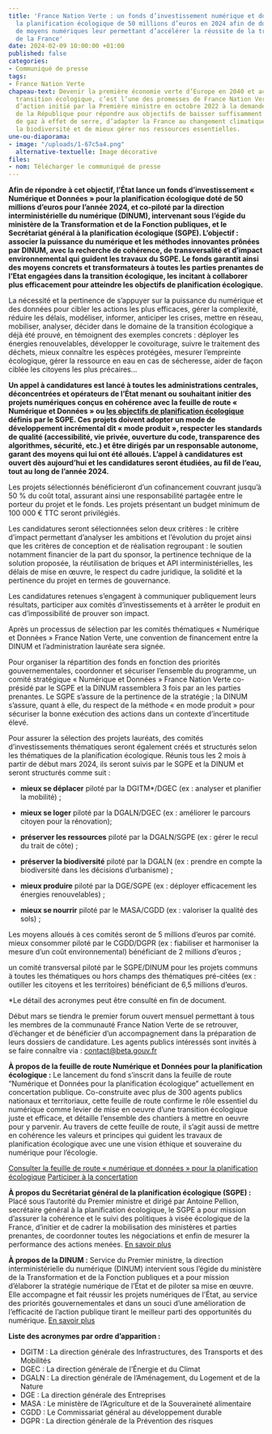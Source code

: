 ```yaml
---
title: 'France Nation Verte : un fonds d’investissement numérique et données pour
  la planification écologique de 50 millions d’euros en 2024 afin de doter les administrations
  de moyens numériques leur permettant d’accélérer la réussite de la transition écologique
  de la France'
date: 2024-02-09 10:00:00 +01:00
published: false
categories:
- Communiqué de presse
tags:
- France Nation Verte
chapeau-text: Devenir la première économie verte d’Europe en 2040 et accélérer la
  transition écologique, c’est l’une des promesses de France Nation Verte, un plan
  d’action initié par la Première ministre en octobre 2022 à la demande du président
  de la République pour répondre aux objectifs de baisser suffisamment les émissions
  de gaz à effet de serre, d’adapter la France au changement climatique, de restaurer
  la biodiversité et de mieux gérer nos ressources essentielles.
une-ou-diaporama:
- image: "/uploads/1-67c5a4.png"
  alternative-textuelle: Image décorative
files:
- nom: Télécharger le communiqué de presse
---
```


**Afin de répondre à cet objectif, l’État lance un fonds d’investissement « Numérique et Données » pour la planification écologique doté de 50 millions d’euros pour l’année 2024, et co-piloté par la direction interministérielle du numérique (DINUM), intervenant sous l’égide du ministère de la Transformation et de la Fonction publiques, et le Secrétariat général à la planification écologique (SGPE). L’objectif : associer la puissance du numérique et les méthodes innovantes prônées par DINUM, avec la recherche de cohérence, de transversalité et d’impact environnemental qui guident les travaux du SGPE. Le fonds garantit ainsi des moyens concrets et transformateurs à toutes les parties prenantes de l’Etat engagées dans la transition écologique, les incitant à collaborer plus efficacement pour atteindre les objectifs de planification écologique.**

La nécessité et la pertinence de s’appuyer sur la puissance du numérique et des données pour cibler les actions les plus efficaces, gérer la complexité, réduire les délais, modéliser, informer, anticiper les crises, mettre en réseau, mobiliser, analyser, décider dans le domaine de la transition écologique a déjà été prouvé, en témoignent des exemples concrets : déployer les énergies renouvelables, développer le covoiturage, suivre le traitement des déchets, mieux connaître les espèces protégées, mesurer l’empreinte écologique, gérer la ressource en eau en cas de sécheresse, aider de façon ciblée les citoyens les plus précaires…

**Un appel à candidatures est lancé à toutes les administrations centrales, déconcentrées et opérateurs de l’État menant ou souhaitant initier des projets numériques conçus en cohérence avec la feuille de route « Numérique et Données » ou [les objectifs de planification écologique](https://www.ecologie.gouv.fr/planification-ecologique-plan-action-accelerer-transition-ecologique) définis par le SGPE. Ces projets doivent adopter un mode de développement incrémental dit « mode produit », respecter les standards de qualité (accessibilité, vie privée, ouverture du code, transparence des algorithmes, sécurité, etc.) et être dirigés par un responsable autonome, garant des moyens qui lui ont été alloués. L’appel à candidatures est ouvert dès aujourd’hui et les candidatures seront étudiées, au fil de l’eau, tout au long de l’année 2024.**

Les projets sélectionnés bénéficieront d’un cofinancement couvrant jusqu’à 50 % du coût total, assurant ainsi une responsabilité partagée entre le porteur du projet et le fonds. Les projets présentant un budget minimum de 100 000 € TTC seront privilégiés.

Les candidatures seront sélectionnées selon deux critères : le critère d’impact permettant d’analyser les ambitions et l’évolution du projet ainsi que les critères de conception et de réalisation regroupant : le soutien notamment financier de la part du sponsor, la pertinence technique de la solution proposée, la réutilisation de briques et API interministérielles, les délais de mise en œuvre, le respect du cadre juridique, la solidité et la pertinence du projet en termes de gouvernance.

Les candidatures retenues s’engagent à communiquer publiquement leurs résultats, participer aux comités d’investissements et à arrêter le produit en cas d’impossibilité de prouver son impact.

Après un processus de sélection par les comités thématiques « Numérique et Données » France Nation Verte, une convention de financement entre la DINUM et l’administration lauréate sera signée.

Pour organiser la répartition des fonds en fonction des priorités gouvernementales, coordonner et sécuriser l’ensemble du programme, un comité stratégique « Numérique et Données » France Nation Verte co-présidé par le SGPE et la DINUM rassemblera 3 fois par an les parties prenantes. Le SGPE s’assure de la pertinence de la stratégie ; la DINUM s’assure, quant à elle, du respect de la méthode « en mode produit » pour sécuriser la bonne exécution des actions dans un contexte d’incertitude élevé.

Pour assurer la sélection des projets lauréats, des comités d’investissements thématiques seront également créés et structurés selon les thématiques de la planification écologique. Réunis tous les 2 mois à partir de début mars 2024, ils seront suivis par le SGPE et la DINUM et seront structurés comme suit :

* **mieux se déplacer** piloté par la DGITM*/DGEC (ex : analyser et planifier la mobilité) ;

* **mieux se loger** piloté par la DGALN/DGEC (ex : améliorer le parcours citoyen pour la rénovation);

* **préserver les ressources** piloté par la DGALN/SGPE (ex : gérer le recul du trait de côte) ;

* **préserver la biodiversité** piloté par la DGALN (ex : prendre en compte la biodiversité dans les décisions d’urbanisme) ;

* **mieux produire** piloté par la DGE/SGPE (ex : déployer efficacement les énergies renouvelables) ;

* **mieux se nourrir** piloté par le MASA/CGDD (ex : valoriser la qualité des sols) ;

Les moyens alloués à ces comités seront de 5 millions d’euros par comité.
mieux consommer piloté par le CGDD/DGPR (ex : fiabiliser et harmoniser la mesure d’un coût environnemental) bénéficiant de 2 millions d’euros ;

un comité transversal piloté par le SGPE/DINUM pour les projets communs à toutes les thématiques ou hors champs des thématiques pré-citées (ex : outiller les citoyens et les territoires) bénéficiant de 6,5 millions d’euros.

*Le détail des acronymes peut être consulté en fin de document.

Début mars se tiendra le premier forum ouvert mensuel permettant à tous les membres de la communauté France Nation Verte de se retrouver, d’échanger et de bénéficier d’un accompagnement dans la préparation de leurs dossiers de candidature. Les agents publics intéressés sont invités à se faire connaître via : [contact@beta.gouv.fr](contact@beta.gouv.fr)

**À propos de la feuille de route Numérique et Données pour la planification écologique :**
Le lancement du fond s’inscrit dans la feuille de route “Numérique et Données pour la planification écologique” actuellement en concertation publique. Co-construite avec plus de 300 agents publics nationaux et territoriaux, cette feuille de route confirme le rôle essentiel du numérique comme levier de mise en oeuvre d’une transition écologique juste et efficace, et détaille l’ensemble des chantiers à mettre en oeuvre pour y parvenir. Au travers de cette feuille de route, il s’agit aussi de mettre en cohérence les valeurs et principes qui guident les travaux de planification écologique avec une une vision éthique et souveraine du numérique pour l’écologie.

[Consulter la feuille de route « numérique et données » pour la planification écologique](https://www.gouvernement.fr/france-nation-verte/a-proposfeuille-de-route-numerique-donnees)
[Participer à la concertation](https://numeriquefrancenationverte.anct.gouv.fr/)

**À propos du Secrétariat général de la planification écologique (SGPE) :**
Placé sous l’autorité du Premier ministre et dirigé par Antoine Pellion, secrétaire général à la planification écologique, le SGPE a pour mission d’assurer la cohérence et le suivi des politiques à visée écologique de la France, d’initier et de cadrer la mobilisation des ministères et parties prenantes, de coordonner toutes les négociations et enfin de mesurer la performance des actions menées.
[En savoir plus](https://www.gouvernement.fr/france-nation-verte)

**À propos de la DINUM :**
Service du Premier ministre, la direction interministérielle du numérique (DINUM) intervient sous l’égide du ministère de la Transformation et de la Fonction publiques et a pour mission d’élaborer la stratégie numérique de l’État et de piloter sa mise en œuvre. Elle accompagne et fait réussir les projets numériques de l’État, au service des priorités gouvernementales et dans un souci d’une amélioration de l’efficacité de l’action publique tirant le meilleur parti des opportunités du numérique.
[En savoir plus](https://www.numerique.gouv.fr/)

**Liste des acronymes par ordre d’apparition :**
* DGITM : La direction générale des Infrastructures, des Transports et des Mobilités
* DGEC : La direction générale de l’Énergie et du Climat
* DGALN : La direction générale de l’Aménagement, du Logement et de la Nature
* DGE : La direction générale des Entreprises
* MASA : Le ministère de l’Agriculture et de la Souveraineté alimentaire
* CGDD : Le Commissariat général au développement durable
* DGPR : La direction générale de la Prévention des risques
